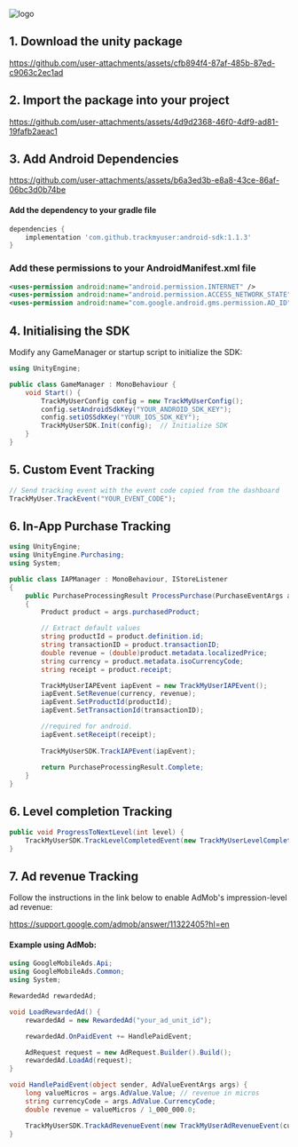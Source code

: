 ![logo](https://github.com/user-attachments/assets/0d41b803-968a-41a8-809a-0dd3d91ec489)

## 1. Download the unity package

https://github.com/user-attachments/assets/cfb894f4-87af-485b-87ed-c9063c2ec1ad

## 2. Import the package into your project

https://github.com/user-attachments/assets/4d9d2368-46f0-4df9-ad81-19fafb2aeac1

## 3. Add Android Dependencies

https://github.com/user-attachments/assets/b6a3ed3b-e8a8-43ce-86af-06bc3d0b74be

#### Add the dependency to your gradle file

```gradle
dependencies {
    implementation 'com.github.trackmyuser:android-sdk:1.1.3'
}
```

### Add these permissions to your AndroidManifest.xml file

```xml
<uses-permission android:name="android.permission.INTERNET" />
<uses-permission android:name="android.permission.ACCESS_NETWORK_STATE" />
<uses-permission android:name="com.google.android.gms.permission.AD_ID"/>
```

## 4. Initialising the SDK

Modify any GameManager or startup script to initialize the SDK:

```cs
using UnityEngine;

public class GameManager : MonoBehaviour {
    void Start() {
        TrackMyUserConfig config = new TrackMyUserConfig();
        config.setAndroidSdkKey("YOUR_ANDROID_SDK_KEY");
        config.setiOSSdkKey("YOUR_IOS_SDK_KEY");
        TrackMyUserSDK.Init(config);  // Initialize SDK
    }
}
```

## 5. Custom Event Tracking

```cs
// Send tracking event with the event code copied from the dashboard
TrackMyUser.TrackEvent("YOUR_EVENT_CODE");
```

## 6. In-App Purchase Tracking

```cs
using UnityEngine;
using UnityEngine.Purchasing;
using System;

public class IAPManager : MonoBehaviour, IStoreListener
{
    public PurchaseProcessingResult ProcessPurchase(PurchaseEventArgs args)
    {
        Product product = args.purchasedProduct;

        // Extract default values
        string productId = product.definition.id;
        string transactionID = product.transactionID;
        double revenue = (double)product.metadata.localizedPrice;
        string currency = product.metadata.isoCurrencyCode;
        string receipt = product.receipt;

        TrackMyUserIAPEvent iapEvent = new TrackMyUserIAPEvent();
        iapEvent.SetRevenue(currency, revenue);
        iapEvent.SetProductId(productId);
        iapEvent.SetTransactionId(transactionID);

        //required for android.
        iapEvent.setReceipt(receipt);
    
        TrackMyUserSDK.TrackIAPEvent(iapEvent);
        
        return PurchaseProcessingResult.Complete;
    }
}
```

## 6. Level completion Tracking

```cs
public void ProgressToNextLevel(int level) {
    TrackMyUserSDK.TrackLevelCompletedEvent(new TrackMyUserLevelCompletedEvent(level.ToString()));
}
```

## 7. Ad revenue Tracking

Follow the instructions in the link below to enable AdMob's impression-level ad revenue:

https://support.google.com/admob/answer/11322405?hl=en

#### Example using AdMob:

```cs
using GoogleMobileAds.Api;
using GoogleMobileAds.Common;
using System;

RewardedAd rewardedAd;

void LoadRewardedAd() {
    rewardedAd = new RewardedAd("your_ad_unit_id");

    rewardedAd.OnPaidEvent += HandlePaidEvent;

    AdRequest request = new AdRequest.Builder().Build();
    rewardedAd.LoadAd(request);
}

void HandlePaidEvent(object sender, AdValueEventArgs args) {
    long valueMicros = args.AdValue.Value; // revenue in micros
    string currencyCode = args.AdValue.CurrencyCode;
    double revenue = valueMicros / 1_000_000.0;

    TrackMyUserSDK.TrackAdRevenueEvent(new TrackMyUserAdRevenueEvent(currencyCode, revenue));
}
```
